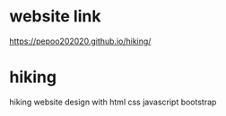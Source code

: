 # website link
https://pepoo202020.github.io/hiking/

# hiking
hiking website design with html css javascript bootstrap
